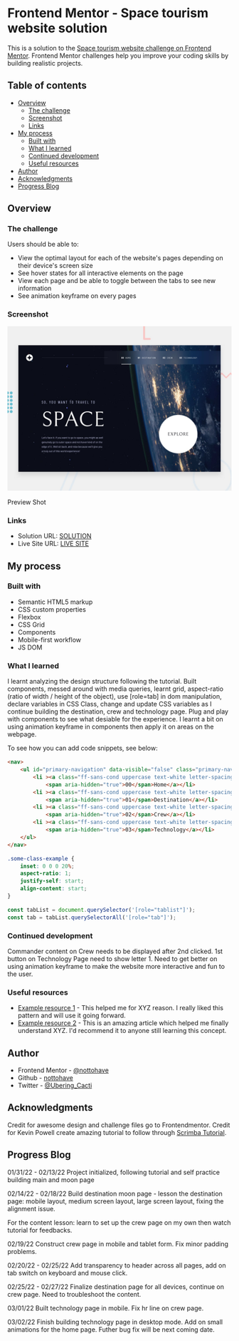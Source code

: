 
# Frontend Mentor - Space tourism website solution

This is a solution to the [Space tourism website challenge on Frontend Mentor](https://www.frontendmentor.io/challenges/space-tourism-multipage-website-gRWj1URZ3). Frontend Mentor challenges help you improve your coding skills by building realistic projects. 

## Table of contents

- [Overview](#overview)
  - [The challenge](#the-challenge)
  - [Screenshot](#screenshot)
  - [Links](#links)
- [My process](#my-process)
  - [Built with](#built-with)
  - [What I learned](#what-i-learned)
  - [Continued development](#continued-development)
  - [Useful resources](#useful-resources)
- [Author](#author)
- [Acknowledgments](#acknowledgments)
- [Progress Blog](#ProgressBlog)

## Overview

### The challenge

Users should be able to:

- View the optimal layout for each of the website's pages depending on their device's screen size
- See hover states for all interactive elements on the page
- View each page and be able to toggle between the tabs to see new information
- See animation keyframe on every pages

### Screenshot

![](./preview.jpg)

Preview Shot

### Links

- Solution URL: [SOLUTION](https://www.frontendmentor.io/solutions/space-tourism-website-solution-flex-grid-components-js-dom-oZq1miNor)
- Live Site URL: [LIVE SITE](https://nottohave.github.io/space-travel-website-practice/)

## My process

### Built with

- Semantic HTML5 markup
- CSS custom properties
- Flexbox
- CSS Grid
- Components
- Mobile-first workflow
- JS DOM 

### What I learned

I learnt analyzing the design structure following the tutorial. Built components, messed around with media queries, learnt grid, aspect-ratio (ratio of width / height of the object), use [role=tab] in dom manipulation, declare variables in CSS Class, change and update CSS variables as I continue building the destination, crew and technology page. Plug and play with components to see what desiable for the experience.
I learnt a bit on using animation keyframe in components then apply it on areas on the webpage. 

To see how you can add code snippets, see below:

```html
<nav>
    <ul id="primary-navigation" data-visible="false" class="primary-navigation underline-indicators flex" >
        <li ><a class="ff-sans-cond uppercase text-white letter-spacing-2" href="./index.html">
            <span aria-hidden="true">00</span>Home</a></li>
        <li ><a class="ff-sans-cond uppercase text-white letter-spacing-2" href="./html-files/destination.html">
            <span aria-hidden="true">01</span>Destination</a></li>
        <li ><a class="ff-sans-cond uppercase text-white letter-spacing-2" href="./html-files/crew-commander.html">
            <span aria-hidden="true">02</span>Crew</a></li>
        <li ><a class="ff-sans-cond uppercase text-white letter-spacing-2" href="./html-files/technology.html">
            <span aria-hidden="true">03</span>Technology</a></li>
    </ul>
</nav>
```
```css
.some-class-example {
    inset: 0 0 0 20%;
    aspect-ratio: 1;
    justify-self: start;
    align-content: start;
}

```
```js
const tabList = document.querySelector('[role="tablist"]');
const tab = tabList.querySelectorAll('[role="tab"]');

```


### Continued development

Commander content on Crew needs to be displayed after 2nd clicked. 1st button on  Technology Page need to show letter 1.
Need to get better on using animation keyframe to make the website more interactive and fun to the user.


### Useful resources

- [Example resource 1](https://www.example.com) - This helped me for XYZ reason. I really liked this pattern and will use it going forward.
- [Example resource 2](https://www.example.com) - This is an amazing article which helped me finally understand XYZ. I'd recommend it to anyone still learning this concept.


## Author

- Frontend Mentor - [@nottohave](https://www.frontendmentor.io/profile/nottohave)
- Github - [nottohave](https://github.com/nottohave)
- Twitter - [@Ubering_Cacti](https://twitter.com/Ubering_Cacti)

## Acknowledgments
Credit for awesome design and challenge files go to Frontendmentor.
Credit for Kevin Powell create amazing tutorial to follow through [Scrimba Tutorial](https://scrimba.com/learn/spacetravel).

## Progress Blog

01/31/22 - 02/13/22
Project initialized, following tutorial and self practice building main and moon page 

02/14/22 - 02/18/22
Build destination moon page - lesson the destination page: mobile layout, medium screen layout, large screen layout, fixing the alignment issue.

For the content lesson: learn to set up the crew page on my own then watch tutorial for feedbacks.

02/19/22
Construct crew page in mobile and tablet form. Fix minor padding problems.

02/20/22 - 02/25/22
Add transparency to header across all pages, add on tab switch on keyboard and mouse click.

02/25/22 - 02/27/22
Finalize destination page for all devices, continue on crew page. Need to troubleshoot the content.

03/01/22
Built technology page in mobile. Fix hr line on crew page.

03/02/22
Finish building technology page in desktop mode. Add on small animations for the home page. Futher bug fix will be next coming date.
